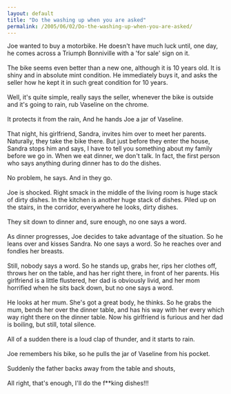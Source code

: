 ```yaml
---
layout: default
title: "Do the washing up when you are asked"
permalink: /2005/06/02/Do-the-washing-up-when-you-are-asked/
---
```


Joe wanted to buy a motorbike. He doesn't have much luck until, one day, he comes across a Triumph Bonniville with a 'for sale' sign on it.<br/>  <br/>
The bike seems even better than a new one, although it is 10 years old.
It is shiny and in absolute mint condition. He immediately buys it, and
asks the seller how he kept it in such great condition for 10 years.<br/>  <br/> 
Well, it's quite simple, really says the seller, whenever the bike is
outside and it's going to rain, rub Vaseline on the chrome.<br/>  <br/>  It protects it from the rain, And he hands Joe a jar of Vaseline.<br/>  <br/>
That night, his girlfriend, Sandra, invites him over to meet her
parents. Naturally, they take the bike there. But just before they
enter the house, Sandra stops him and says, I have to tell you
something about my family before we go in. When we eat dinner, we don't
talk. In fact, the first person who says anything during dinner has to
do the dishes.<br/>  <br/>  No problem, he says. And in they go.<br/>  <br/>
Joe is shocked. Right smack in the middle of the living room is huge
stack of dirty dishes. In the kitchen is another huge stack of dishes.
Piled up on the stairs, in the corridor, everywhere he looks, dirty
dishes.<br/>  <br/>  They sit down to dinner and, sure enough, no one says a word.<br/>  <br/>
As dinner progresses, Joe decides to take advantage of the situation.
So he leans over and kisses Sandra. No one says a word. So he reaches
over and fondles her breasts.<br/>  <br/> Still, nobody says a word. So
he stands up, grabs her, rips her clothes off, throws her on the table,
and has her right there, in front of her parents. His girlfriend is
a little flustered, her dad is obviously livid, and her mom horrified
when he sits back down, but no one says a word.<br/>  <br/> He looks at
her mum. She's got a great body, he thinks. So he grabs the mum, bends
her over the dinner table, and has his way with her every which way
right there on the dinner table. Now his girlfriend is furious and her
dad is boiling, but still, total silence.<br/>  <br/>  All of a sudden there is a loud clap of thunder, and it starts to rain.<br/>  <br/>  Joe remembers his bike, so he pulls the jar of Vaseline from his pocket.<br/>  <br/>  Suddenly the father backs away from the table and shouts,<br/>  <br/>  All right, that's enough, I'll do the f**king dishes!!!